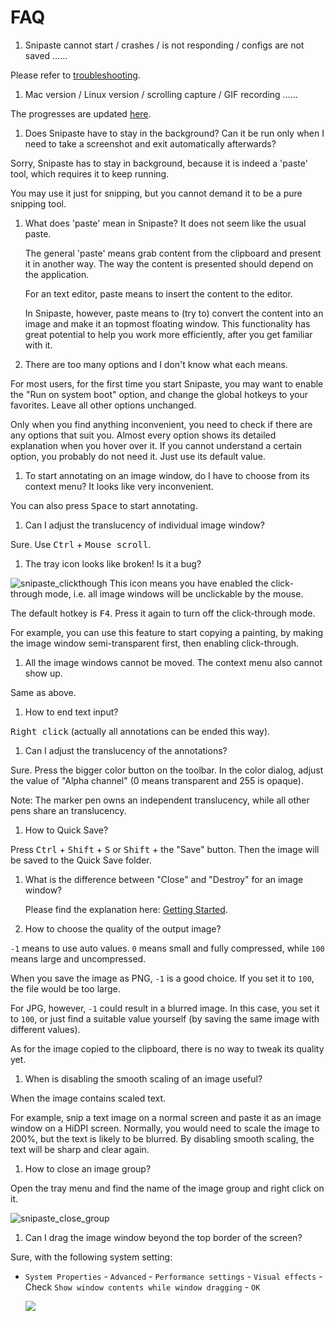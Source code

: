 # FAQ

1. Snipaste cannot start / crashes / is not responding / configs are not saved ……

  Please refer to [troubleshooting](https://docs.snipaste.com/#/troubleshooting).

1. Mac version / Linux version / scrolling capture / GIF recording ……

  The progresses are updated [here](https://github.com/liulex/Snipaste-Feedback/issues/282).

1. Does Snipaste have to stay in the background? Can it be run only when I need to take a screenshot and exit automatically afterwards?

  Sorry, Snipaste has to stay in background, because it is indeed a 'paste' tool, which requires it to keep running.

  You may use it just for snipping, but you cannot demand it to be a pure snipping tool.

1. What does 'paste' mean in Snipaste? It does not seem like the usual paste.

   The general 'paste' means grab content from the clipboard and present it in another way. The way the content is presented should depend on the application.

   For an text editor, paste means to insert the content to the editor.

   In Snipaste, however, paste means to (try to) convert the content into an image and make it an topmost floating window. This functionality has great potential to help you work more efficiently, after you get familiar with it.

1. There are too many options and I don't know what each means.

  For most users, for the first time you start Snipaste, you may want to enable the "Run on system boot" option, and change the global hotkeys to your favorites. Leave all other options unchanged.

  Only when you find anything inconvenient, you need to check if there are any options that suit you. Almost every option shows its detailed explanation when you hover over it. If you cannot understand a certain option, you probably do not need it. Just use its default value.

1. To start annotating on an image window, do I have to choose from its context menu? It looks like very inconvenient.

  You can also press <kbd>Space</kbd> to start annotating.

1. Can I adjust the translucency of individual image window?

  Sure. Use <kbd>Ctrl</kbd> + <kbd>Mouse scroll</kbd>.

1. The tray icon looks like broken! Is it a bug?

  ![snipaste_clickthough](https://cloud.githubusercontent.com/assets/2010459/22327737/aaaa2fa2-e3f3-11e6-87eb-791d913d1f4f.png) This icon means you have enabled the click-through mode, i.e. all image windows will be unclickable by the mouse.

  The default hotkey is <kbd>F4</kbd>. Press it again to turn off the click-through mode.

  For example, you can use this feature to start copying a painting, by making the image window semi-transparent first, then enabling click-through.

1. All the image windows cannot be moved. The context menu also cannot show up.

  Same as above.

1. How to end text input?

  <kbd>Right click</kbd> (actually all annotations can be ended this way).

1. Can I adjust the translucency of the annotations?

  Sure. Press the bigger color button on the toolbar. In the color dialog, adjust the value of "Alpha channel" (0 means transparent and 255 is opaque).

  Note: The marker pen owns an independent translucency, while all other pens share an translucency.

1. How to Quick Save?

  Press <kbd>Ctrl</kbd> + <kbd>Shift</kbd> + <kbd>S</kbd> or <kbd>Shift</kbd> + the "Save" button. Then the image will be saved to the Quick Save folder.

1. What is the difference between "Close" and "Destroy" for an image window?

   Please find the explanation here: [Getting Started](https://github.com/liulex/Snipaste-Feedback/wiki/Getting-Started).

1. How to choose the quality of the output image?

  `-1` means to use auto values. `0` means small and fully compressed, while `100` means large and uncompressed.

  When you save the image as PNG, `-1` is a good choice. If you set it to `100`, the file would be too large.

  For JPG, however, `-1` could result in a blurred image. In this case, you set it to `100`, or just find a suitable value yourself (by saving the same image with different values).

  As for the image copied to the clipboard, there is no way to tweak its quality yet.

1. When is disabling the smooth scaling of an image useful?

  When the image contains scaled text. 

  For example, snip a text image on a normal screen and paste it as an image window on a HiDPI screen. Normally, you would need to scale the image to 200%, but the text is likely to be blurred. By disabling smooth scaling, the text will be sharp and clear again.

1. How to close an image group?

  Open the tray menu and find the name of the image group and right click on it.

  ![snipaste_close_group](https://cloud.githubusercontent.com/assets/2010459/22327735/aa575ff2-e3f3-11e6-9736-305c9afa3133.png)

1. Can I drag the image window beyond the top border of the screen?

  Sure, with the following system setting:
  
 * `System Properties` - `Advanced` - `Performance settings` - `Visual effects` - Check `Show window contents while window dragging` - `OK`

    ![](https://cloud.githubusercontent.com/assets/2010459/20704971/25d64640-b65c-11e6-9287-b42309145359.png)
